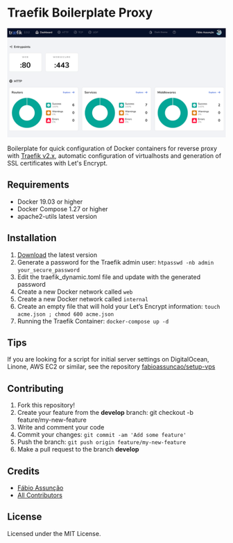 # Traefik Boilerplate Proxy

<div align="center">
  <img src="examples/screen_1.png" loading="lazy" />
</div>

Boilerplate for quick configuration of Docker containers for reverse proxy with [Traefik v2.x](https://github.com/containous/traefik), automatic configuration of virtualhosts and generation of SSL certificates with Let's Encrypt.

## Requirements

* Docker 19.03 or higher
* Docker Compose 1.27 or higher
* apache2-utils latest version

## Installation

1. [Download](https://github.com/fabioassuncao/docker-boilerplate-traefik-proxy/archive/master.zip) the latest version
2. Generate a password for the Traefik admin user: `htpasswd -nb admin your_secure_password`
3. Edit the traefik_dynamic.toml file and update with the generated password
4. Create a new Docker network called `web`
5. Create a new Docker network called `internal`
6. Create an empty file that will hold your Let’s Encrypt information: `touch acme.json ; chmod 600 acme.json`
7. Running the Traefik Container: `docker-compose up -d`

## Tips

If you are looking for a script for initial server settings on DigitalOcean, Linone, AWS EC2 or similar, see the repository [fabioassuncao/setup-vps](https://github.com/fabioassuncao/setup-vps)

## Contributing

1. Fork this repository!
2. Create your feature from the **develop** branch: git checkout -b feature/my-new-feature
3. Write and comment your code
4. Commit your changes: `git commit -am 'Add some feature'`
5. Push the branch: `git push origin feature/my-new-feature`
6. Make a pull request to the branch **develop**

## Credits

* [Fábio Assunção](https://github.com/fabioassuncao)
* [All Contributors](../../contributors)


## License

Licensed under the MIT License.
